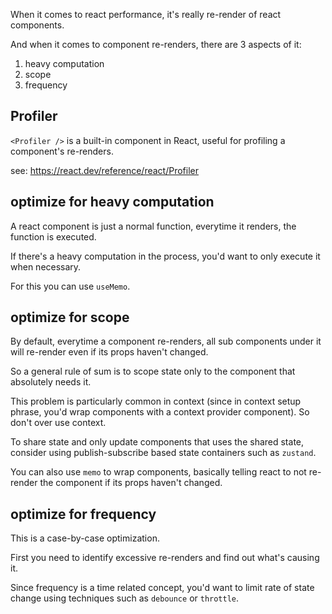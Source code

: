 When it comes to react performance, it's really re-render of react components.

And when it comes to component re-renders, there are 3 aspects of it:

1. heavy computation
2. scope
3. frequency

## Profiler

`<Profiler />` is a built-in component in React, useful for profiling a component's re-renders.

see: https://react.dev/reference/react/Profiler

## optimize for heavy computation

A react component is just a normal function, everytime it renders, the function is executed.

If there's a heavy computation in the process, you'd want to only execute it when necessary.

For this you can use `useMemo`.

## optimize for scope

By default, everytime a component re-renders, all sub components under it will re-render even if its props haven't changed.

So a general rule of sum is to scope state only to the component that absolutely needs it.

This problem is particularly common in context (since in context setup phrase, you'd wrap components with a context provider component). So don't over use context.

To share state and only update components that uses the shared state, consider using publish-subscribe based state containers such as `zustand`.

You can also use `memo` to wrap components, basically telling react to not re-render the component if its props haven't changed.

## optimize for frequency

This is a case-by-case optimization.

First you need to identify excessive re-renders and find out what's causing it.

Since frequency is a time related concept, you'd want to limit rate of state change using techniques such as `debounce` or `throttle`.
